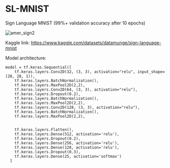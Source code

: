 # SL-MNIST
Sign Language MNIST (99%+ validation accuracy after 10 epochs)

![amer_sign2](https://github.com/louiswahart/SL-MNIST/assets/57922039/73a82791-47a8-4174-b2a3-c67665e6d8d1)

Kaggle link: https://www.kaggle.com/datasets/datamunge/sign-language-mnist

Model architecture:
```
model = tf.keras.Sequential([
    tf.keras.layers.Conv2D(32, (3, 3), activation="relu", input_shape=(28, 28, 1)),
    tf.keras.layers.BatchNormalization(),
    tf.keras.layers.MaxPool2D(2,2),
    tf.keras.layers.Conv2D(64, (3, 3), activation="relu"),
    tf.keras.layers.Dropout(0.2),
    tf.keras.layers.BatchNormalization(),
    tf.keras.layers.MaxPool2D(2,2),
    tf.keras.layers.Conv2D(128, (3, 3), activation="relu"),
    tf.keras.layers.BatchNormalization(),
    tf.keras.layers.MaxPool2D(2,2),


    tf.keras.layers.Flatten(),
    tf.keras.layers.Dense(512, activation='relu'),
    tf.keras.layers.Dropout(0.2),
    tf.keras.layers.Dense(256, activation='relu'),
    tf.keras.layers.Dense(128, activation='relu'),
    tf.keras.layers.Dropout(0.3),
    tf.keras.layers.Dense(25, activation='softmax')
  ]
```

